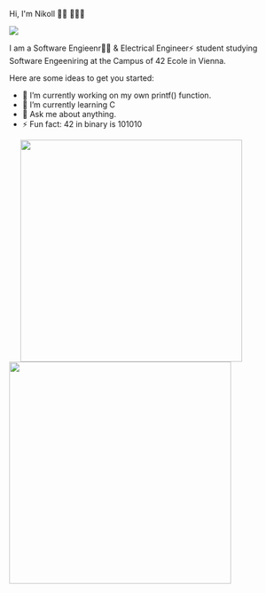 Hi, I'm Nikoll  👋🏻 🧑🏻‍💻


<img src= "https://media-exp1.licdn.com/dms/image/D4D16AQENFYfzitZ4_g/profile-displaybackgroundimage-shrink_350_1400/0/1665241654995?e=1672876800&v=beta&t=jYtSVKTP43QRlCztOYiLnT6ALwj0wYm73sv4N2UzlCk">


I am a Software Engieenr👨‍💻 & Electrical Engineer⚡ student studying Software Engeeniring at the Campus of 42 Ecole in Vienna.

Here are some ideas to get you started:

- 🔭 I’m currently working on my own printf() function.
- 🌱 I’m currently learning C
- 💬 Ask me about anything.
- ⚡ Fun fact: 42 in binary is 101010


<a  href="https://www.instagram.com/nk.gjk/">
<img src="https://github.com/nixknameee/Website/blob/main/Grafiken/nk.gjk_qr.png?raw=true"
width="400" height="400" target="_blank" hspace="20">
<img src="https://github.com/nixknameee/Website/blob/main/Grafiken/LinkedIn.jpeg?raw=true" width="400" height="400"> 
